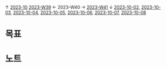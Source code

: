 
↑ [2023-10](2023-10.md)
[2023-W39](2023-W39.md) ← 2023-W40 → [2023-W41](2023-W41.md)
↓ [2023-10-02](2023-10-02.md), [2023-10-03](2023-10-03.md), [2023-10-04](2023-10-04.md), [2023-10-05](2023-10-05.md), [2023-10-06](2023-10-06.md), [2023-10-07](2023-10-07.md), [2023-10-08](2023-10-08.md)

# 목표



# 노트




